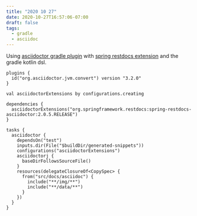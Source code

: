 ```yaml
---
title: "2020 10 27"
date: 2020-10-27T16:57:06-07:00
draft: false
tags:
  - gradle
  - asciidoc
---
```


Using [asciidoctor gradle plugin](https://github.com/asciidoctor/asciidoctor-gradle-plugin) with [spring restdocs extension](https://docs.spring.io/spring-restdocs/docs/current/reference/html5/) and the gradle kotlin dsl.

```
plugins {
  id("org.asciidoctor.jvm.convert") version "3.2.0"
}

val asciidoctorExtensions by configurations.creating

dependencies {
  asciidoctorExtensions("org.springframework.restdocs:spring-restdocs-asciidoctor:2.0.5.RELEASE")
}

tasks {
  asciidoctor {
    dependsOn("test")
    inputs.dir(File("$buildDir/generated-snippets"))
    configurations("asciidoctorExtensions")
    asciidoctorj {
      baseDirFollowsSourceFile()
    }
    resources(delegateClosureOf<CopySpec> {
      from("src/docs/asciidoc") {
        include("**/img/**")
        include("**/data/**")
      }
    })
  }
}
```
